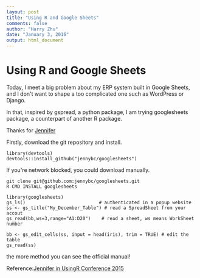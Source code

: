 ```yaml
---
layout: post
title: "Using R and Google Sheets"
comments: false
author: "Harry Zhu"
date: "January 3, 2016"
output: html_document
---
```

# Using R and Google Sheets

Today, I meet a big problem about my ERP system built in Google Sheets, and I don't want to shape a too complicated one such as WordPress or Django.

In that, inspired by gspread, a python package, I am trying googlesheets package, a counterpart of another R package.

Thanks for
 [Jennifer](https://speakerdeck.com/jennybc/googlesheets-talk-at-user2015)

Firstly, download the git repository and install.

```{cli}
library(devtools)
devtools::install_github("jennybc/googlesheets")
```

If you're network blocked, you could download manually.

```{cli}
git clone git@github.com:jennybc/googlesheets.git
R CMD INSTALL googlesheets
```

```{r}
library(googlesheets)
gs_ls()                           # authenticated in a popup website
ss <- gs_title("My_December_Table") # read a SpreadSheet from your accout
gs_read(bb,ws=3,range="A1:D20")    # read a sheet, ws means WorkSheet number

bb <- gs_edit_cells(ss, input = head(iris), trim = TRUE) # edit the table
gs_read(ss)
```

the more method you can see the official manual!

Reference:[Jennifer in UsingR Conference 2015](https://speakerdeck.com/jennybc/googlesheets-talk-at-user2015)

<script async class="speakerdeck-embed" data-id="f54a8a6044934d4187118a0ecb1cca16" data-ratio="1.33333333333333" src="//speakerdeck.com/assets/embed.js"></script>

